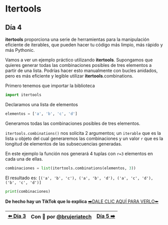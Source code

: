 # Itertools
## Día 4

**itertools** proporciona una serie de herramientas para la manipulación eficiente de iterables, que pueden hacer tu código más limpio, más rápido y más Pythonic.

Vamos a ver un ejemplo práctico utilizando **itertools**. Supongamos que quieres generar todas las combinaciones posibles de tres elementos a partir de una lista. Podrías hacer esto manualmente con bucles anidados, pero es más eficiente y legible utilizar **itertools**.combinations.

Primero tenemos que importar la biblioteca
```Python
import itertools
```

Declaramos una lista de elementos
```Python
elementos = ['a', 'b', 'c', 'd']
```

Generamos todas las combinaciones posibles de tres elementos.

```itertools.combinations()``` nos solicita 2 argumentos; un ```iterable``` que es la lista u objeto del cual generaremos las combinaciones y un valor ```r``` que es la longitud de elementos de las subsecuencias generadas.

En este ejemplo la función nos generará 4 tuplas con ```r=3``` elementos en cada una de ellas. 
```Python
combinaciones = list(itertools.combinations(elementos, 3))
```
El resultado es: ```[('a', 'b', 'c'), ('a', 'b', 'd'), ('a', 'c', 'd'), ('b', 'c', 'd')]```
```Python
print(combinaciones)
```

**De hecho hay un TikTok que lo explica**
[➡️DALE CLIC AQUÍ PARA VERLO⬅️]()

| [⬅️ Día 3 ](/dias/dia3-comprensiones-listas.md) | Con 💖 por [@brujeriatech](https://www.instagram.com/brujeriatech/) | [Día 5 ➡️]()|
|:------------- |:---------------:| -------------:|
